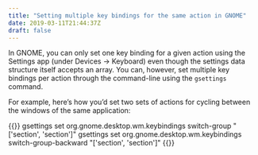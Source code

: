 ```yaml
---
title: "Setting multiple key bindings for the same action in GNOME"
date: 2019-03-11T21:44:37Z
draft: false
---
```


In GNOME, you can only set one key binding for a given action using the Settings app (under Devices → Keyboard) even though the settings data structure itself accepts an array. You can, however, set multiple key bindings per action through the command-line using the `gsettings` command.

For example, here’s how you’d set two sets of actions for cycling between the windows of the same application:

{{<highlight sh>}}
gsettings set org.gnome.desktop.wm.keybindings switch-group "['<Alt>section', '<Super>section']"
gsettings set org.gnome.desktop.wm.keybindings switch-group-backward "['<Shift><Alt>section', '<Shift><Super>section']"
{{</highlight>}}
